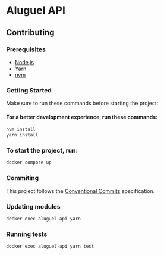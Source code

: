 # Aluguel API

## Contributing

### Prerequisites

- [Node.js](https://nodejs.org/en/)
- [Yarn](https://yarnpkg.com/)
- [nvm](https://github.com/nvm-sh/nvm)

### Getting Started

Make sure to run these commands before starting the project:

#### For a better development experience, run these commands:

```bash
nvm install
yarn install
```

### To start the project, run:

```bash
docker compose up
```

### Commiting

This project follows the [Conventional Commits](https://www.conventionalcommits.org/en/v1.0.0/) specification.

### Updating modules

```bash
docker exec aluguel-api yarn
```

### Running tests

```bash
docker exec aluguel-api yarn test
```
